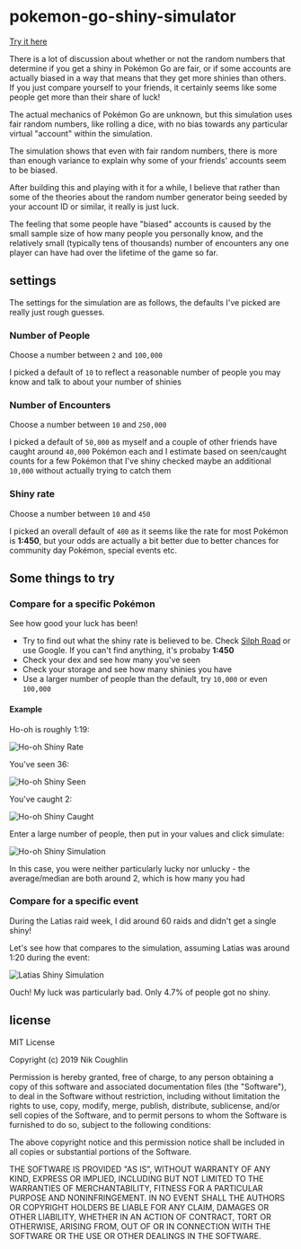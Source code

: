 # pokemon-go-shiny-simulator

[Try it here](http://nrkn.com/pokemon-go-shiny-simulator/)

There is a lot of discussion about whether or not the random numbers that
determine if you get a shiny in Pokémon Go are fair, or if some accounts are
actually biased in a way that means that they get more shinies than others.
If you just compare yourself to your friends, it certainly seems like some
people get more than their share of luck!

The actual mechanics of Pokémon Go are unknown, but this simulation uses
fair random numbers, like rolling a dice, with no bias towards any
particular virtual "account" within the simulation.

The simulation shows that even with fair random numbers, there is more than
enough variance to explain why some of your friends' accounts seem to be
biased.

After building this and playing with it for a while, I believe that
rather than some of the theories about the random number generator being
seeded by your account ID or similar, it really is just luck.

The feeling that some people have "biased" accounts is caused by the small
sample size of how many people you personally know, and the relatively small
(typically tens of thousands) number of encounters any one player can have
had over the lifetime of the game so far.

## settings

The settings for the simulation are as follows, the defaults I've picked are
really just rough guesses.

### Number of People

Choose a number between `2` and `100,000`

I picked a default of `10` to reflect a reasonable number of people you may
know and talk to about your number of shinies

### Number of Encounters

Choose a number between `10` and `250,000`

I picked a default of `50,000` as myself and a couple of other friends have
caught around `40,000` Pokémon each and I estimate based on seen/caught counts
for a few Pokémon that I've shiny checked maybe an additional `10,000` without
actually trying to catch them

### Shiny rate

Choose a number between `10` and `450`

I picked an overall default of `400` as it seems like the rate for most Pokémon
is **1:450**, but your odds are actually a bit better due to better chances for
community day Pokémon, special events etc.

## Some things to try

### Compare for a specific Pokémon

See how good your luck has been!

- Try to find out what the shiny rate is believed to be. Check
  [Silph Road](https://thesilphroad.com/science/pokemon-go-shiny-raid-bosses-community-day-rate/)
  or use Google. If you can't find anything, it's probaby **1:450**
- Check your dex and see how many you've seen
- Check your storage and see how many shinies you have
- Use a larger number of people than the default, try `10,000` or even `100,000`

#### Example

Ho-oh is roughly 1:19:

![Ho-oh Shiny Rate](public/ho-oh-rate.jpg)

You've seen 36:

![Ho-oh Shiny Seen](public/ho-oh-dex.jpg)

You've caught 2:

![Ho-oh Shiny Caught](public/ho-oh-shinies.jpg)

Enter a large number of people, then put in your values and click simulate:

![Ho-oh Shiny Simulation](public/ho-oh-simulation.png)

In this case, you were neither particularly lucky nor unlucky - the
average/median are both around 2, which is how many you had

### Compare for a specific event

During the Latias raid week, I did around 60 raids and didn't get a single
shiny!

Let's see how that compares to the simulation, assuming Latias was around 1:20
during the event:

![Latias Shiny Simulation](public/latias-simulation.png)

Ouch! My luck was particularly bad. Only 4.7% of people got no shiny.

## license

MIT License

Copyright (c) 2019 Nik Coughlin

Permission is hereby granted, free of charge, to any person obtaining a copy
of this software and associated documentation files (the "Software"), to deal
in the Software without restriction, including without limitation the rights
to use, copy, modify, merge, publish, distribute, sublicense, and/or sell
copies of the Software, and to permit persons to whom the Software is
furnished to do so, subject to the following conditions:

The above copyright notice and this permission notice shall be included in all
copies or substantial portions of the Software.

THE SOFTWARE IS PROVIDED "AS IS", WITHOUT WARRANTY OF ANY KIND, EXPRESS OR
IMPLIED, INCLUDING BUT NOT LIMITED TO THE WARRANTIES OF MERCHANTABILITY,
FITNESS FOR A PARTICULAR PURPOSE AND NONINFRINGEMENT. IN NO EVENT SHALL THE
AUTHORS OR COPYRIGHT HOLDERS BE LIABLE FOR ANY CLAIM, DAMAGES OR OTHER
LIABILITY, WHETHER IN AN ACTION OF CONTRACT, TORT OR OTHERWISE, ARISING FROM,
OUT OF OR IN CONNECTION WITH THE SOFTWARE OR THE USE OR OTHER DEALINGS IN THE
SOFTWARE.

